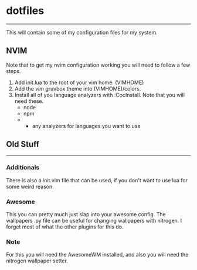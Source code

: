 # dotfiles
---
This will contain some of my configuration files for my system.

## NVIM
Note that to get my nvim configuration working you will need to follow a 
few steps.
1. Add init.lua to the root of your vim home. (VIMHOME)
2. Add the *vim* gruvbox theme into (VIMHOME)/colors.
3. Install all of you language analyzers with :CocInstall. Note that you
will need these.
    * node
    * npm
    * + any analyzers for languages you want to use

## Old Stuff
---
### Additionals
There is also a init.vim file that can be used, if you don't want to use 
lua for some weird reason.

### Awesome
This you can pretty much just slap into your awesome config. The wallpapers
.py file can be useful for changing wallpapers with nitrogen. I forget
most of what the other plugins for this do.
### Note
For this you will need the AwesomeWM installed, and also you will need 
the nitrogen wallpaper setter.
